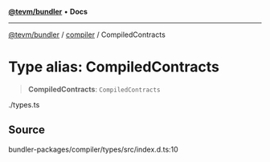 [**@tevm/bundler**](../../README.md) • **Docs**

***

[@tevm/bundler](../../modules.md) / [compiler](../README.md) / CompiledContracts

# Type alias: CompiledContracts

> **CompiledContracts**: `CompiledContracts`

./types.ts

## Source

bundler-packages/compiler/types/src/index.d.ts:10
